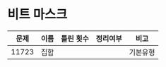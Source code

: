 # 비트 마스크

| 문제    | 이름  | 틀린 횟수 | 정리여부  |  비고   |
| ----- | --- | :---: | :---: | :---: |
| 11723 | 집합  |       |       | 기본유형  |
